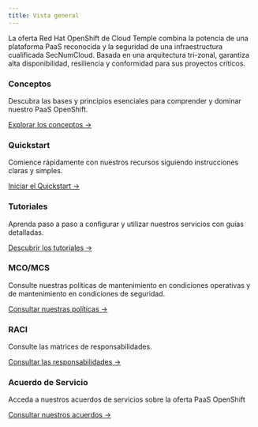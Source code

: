 ```yaml
---
title: Vista general
---
```


La oferta Red Hat OpenShift de Cloud Temple combina la potencia de una plataforma PaaS reconocida y la seguridad de una infraestructura cualificada SecNumCloud. Basada en una arquitectura tri-zonal, garantiza alta disponibilidad, resiliencia y conformidad para sus proyectos críticos.


<div class="card-grid">
  <div class="card">
    <h3>Conceptos</h3>
    <p>Descubra las bases y principios esenciales para comprender y dominar nuestro PaaS OpenShift.</p>
    <a href="./concepts" class="card-link">Explorar los conceptos &rarr;</a>
  </div>
  <div class="card">
    <h3>Quickstart</h3>
    <p>Comience rápidamente con nuestros recursos siguiendo instrucciones claras y simples.</p>
    <a href="./quickstart" class="card-link">Iniciar el Quickstart &rarr;</a>
  </div>
  <div class="card">
    <h3>Tutoriales</h3>
    <p>Aprenda paso a paso a configurar y utilizar nuestros servicios con guías detalladas.</p>
    <a href="./tutorials/tutorials" class="card-link">Descubrir los tutoriales &rarr;</a>
  </div>
  <div class="card">
    <h3>MCO/MCS</h3>
    <p>Consulte nuestras políticas de mantenimiento en condiciones operativas y de mantenimiento en condiciones de seguridad.</p>
    <a href="../governance/paas/mco_mcs" class="card-link">Consultar nuestras políticas &rarr;</a>
  </div>
  <div class="card">
    <h3>RACI</h3>
    <p>Consulte las matrices de responsabilidades.</p>
    <a href="../governance/paas/raci" class="card-link">Consultar las responsabilidades &rarr;</a>
  </div>
  <div class="card">
    <h3>Acuerdo de Servicio</h3>
    <p>Acceda a nuestros acuerdos de servicios sobre la oferta PaaS OpenShift</p>
    <a href="../governance/paas/service_agreement_paas" class="card-link">Consultar nuestros acuerdos &rarr;</a>
  </div>
</div>